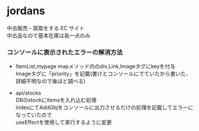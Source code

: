 # jordans

中古販売・買取をする EC サイト  
中古品なので基本在庫は各一点のみ



### コンソールに表示されたエラーの解消方法  
- ItemList,mypage
mapメソッド内のdiv,Link,Imageタグにkeyを付与  
Imageタグに「priority」を記載(書けとコンソールにでていたから書いた、詳細不明なので後ほど調べる)  
  
- api/stocks  
DBのstockにitemsを入れ込む処理  
indexにてAddObjをコンソールに出力させるだけの処理を記載してエラーになっていたので  
useEffectを使用して実行するように変更
